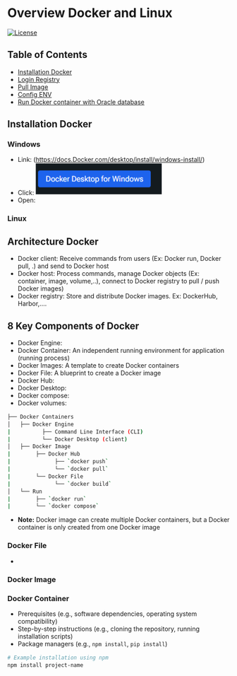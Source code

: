 # Overview Docker and Linux

[![License](https://img.shields.io/badge/license-MIT-blue.svg)](LICENSE) 



## Table of Contents

* [Installation Docker](#installation)
* [Login Registry](#usage)
* [Pull Image](#features)
* [Config ENV](#contributing)
* [Run Docker container with Oracle database](#license)

## Installation Docker
### Windows
* Link: (https://docs.Docker.com/desktop/install/windows-install/)
* Click: ![](image/1.png)
* Open:
### Linux
## Architecture Docker 
* Docker client: Receive commands from users (Ex: Docker run, Docker pull, .) and send to Docker host 
* Docker host: Process commands, manage Docker objects (Ex: container, image, volume,..), connect to Docker registry to pull / push Docker images) 
* Docker registry: Store and distribute Docker images. Ex: DockerHub, Harbor,....
![]()
![]()
## 8 Key Components of Docker

* Docker Engine:
* Docker Container: An independent running environment for application (running process)
* Docker Images: A template to create Docker containers
* Docker File: A blueprint to create a Docker image
* Docker Hub:
* Docker Desktop: 
* Docker compose:
* Docker volumes:
 ```bash
├── Docker Containers
│   ├── Docker Engine
|          ├── Command Line Interface (CLI)
|          └── Docker Desktop (client)
│   ├── Docker Image
|        ├── Docker Hub
|              ├── `docker push`
|              └── `docker pull`
|        └── Docker File
|              └── `docker build`
│   └── Run
|        ├── `docker run`
|        └── `docker compose`
```
* **Note:** Docker image can create multiple Docker containers, but a Docker container is only created from one Docker image
  ![]()
### Docker File
* 
### Docker Image
### Docker Container

* Prerequisites (e.g., software dependencies, operating system compatibility)
* Step-by-step instructions (e.g., cloning the repository, running installation scripts)
* Package managers (e.g., `npm install`, `pip install`)

```bash
# Example installation using npm
npm install project-name
